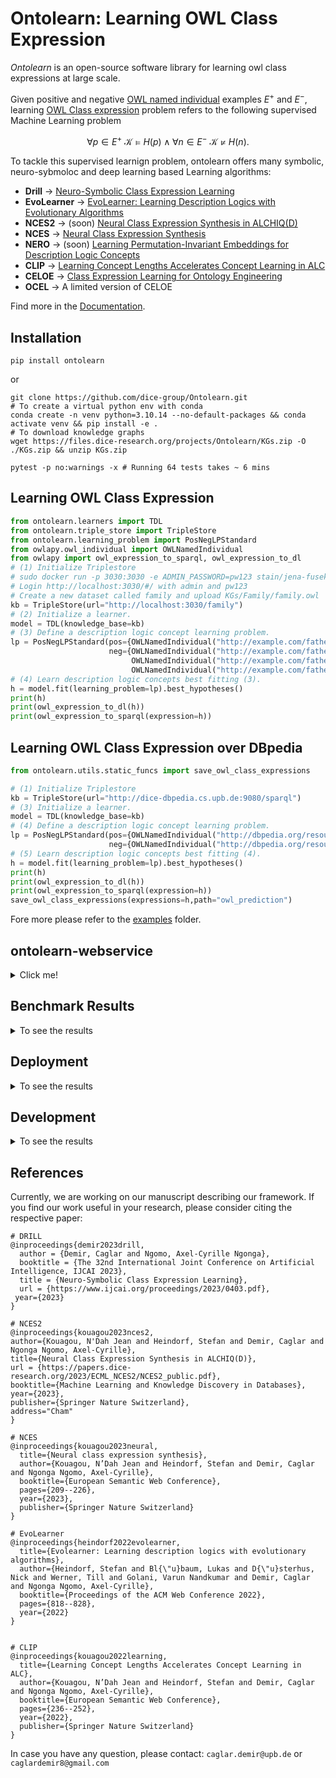 # Ontolearn: Learning OWL Class Expression

*Ontolearn* is an open-source software library for learning owl class expressions at large scale.

Given positive and negative [OWL named individual](https://www.w3.org/TR/owl2-syntax/#Individuals) examples
$E^+$ and $E^-$, learning [OWL Class expression](https://www.w3.org/TR/owl2-syntax/#Class_Expressions) problem refers to the following supervised Machine Learning problem

$$\forall p \in E^+\ \mathcal{K} \models H(p) \wedge \forall n \in E^-\ \mathcal{K} \not \models H(n).$$

To tackle this supervised learnign problem, ontolearn offers many symbolic, neuro-sybmoloc and deep learning based Learning algorithms: 
- **Drill** &rarr; [Neuro-Symbolic Class Expression Learning](https://www.ijcai.org/proceedings/2023/0403.pdf)
- **EvoLearner** &rarr; [EvoLearner: Learning Description Logics with Evolutionary Algorithms](https://dl.acm.org/doi/abs/10.1145/3485447.3511925)
- **NCES2** &rarr; (soon) [Neural Class Expression Synthesis in ALCHIQ(D)](https://papers.dice-research.org/2023/ECML_NCES2/NCES2_public.pdf)
- **NCES** &rarr; [Neural Class Expression Synthesis](https://link.springer.com/chapter/10.1007/978-3-031-33455-9_13) 
- **NERO** &rarr; (soon) [Learning Permutation-Invariant Embeddings for Description Logic Concepts](https://link.springer.com/chapter/10.1007/978-3-031-30047-9_9)
- **CLIP** &rarr; [Learning Concept Lengths Accelerates Concept Learning in ALC](https://link.springer.com/chapter/10.1007/978-3-031-06981-9_14)
- **CELOE** &rarr; [Class Expression Learning for Ontology Engineering](https://www.sciencedirect.com/science/article/abs/pii/S1570826811000023)
- **OCEL** &rarr; A limited version of CELOE

Find more in the [Documentation](https://ontolearn-docs-dice-group.netlify.app/usage/01_introduction).

## Installation

```shell
pip install ontolearn 
```
or
```shell
git clone https://github.com/dice-group/Ontolearn.git 
# To create a virtual python env with conda 
conda create -n venv python=3.10.14 --no-default-packages && conda activate venv && pip install -e .
# To download knowledge graphs
wget https://files.dice-research.org/projects/Ontolearn/KGs.zip -O ./KGs.zip && unzip KGs.zip
```
```shell
pytest -p no:warnings -x # Running 64 tests takes ~ 6 mins
```

## Learning OWL Class Expression
```python
from ontolearn.learners import TDL
from ontolearn.triple_store import TripleStore
from ontolearn.learning_problem import PosNegLPStandard
from owlapy.owl_individual import OWLNamedIndividual
from owlapy import owl_expression_to_sparql, owl_expression_to_dl
# (1) Initialize Triplestore
# sudo docker run -p 3030:3030 -e ADMIN_PASSWORD=pw123 stain/jena-fuseki
# Login http://localhost:3030/#/ with admin and pw123
# Create a new dataset called family and upload KGs/Family/family.owl
kb = TripleStore(url="http://localhost:3030/family")
# (2) Initialize a learner.
model = TDL(knowledge_base=kb)
# (3) Define a description logic concept learning problem.
lp = PosNegLPStandard(pos={OWLNamedIndividual("http://example.com/father#stefan")},
                      neg={OWLNamedIndividual("http://example.com/father#heinz"),
                           OWLNamedIndividual("http://example.com/father#anna"),
                           OWLNamedIndividual("http://example.com/father#michelle")})
# (4) Learn description logic concepts best fitting (3).
h = model.fit(learning_problem=lp).best_hypotheses()
print(h)
print(owl_expression_to_dl(h))
print(owl_expression_to_sparql(expression=h))
```

## Learning OWL Class Expression over DBpedia
```python
from ontolearn.utils.static_funcs import save_owl_class_expressions

# (1) Initialize Triplestore
kb = TripleStore(url="http://dice-dbpedia.cs.upb.de:9080/sparql")
# (3) Initialize a learner.
model = TDL(knowledge_base=kb)
# (4) Define a description logic concept learning problem.
lp = PosNegLPStandard(pos={OWLNamedIndividual("http://dbpedia.org/resource/Angela_Merkel")},
                      neg={OWLNamedIndividual("http://dbpedia.org/resource/Barack_Obama")})
# (5) Learn description logic concepts best fitting (4).
h = model.fit(learning_problem=lp).best_hypotheses()
print(h)
print(owl_expression_to_dl(h))
print(owl_expression_to_sparql(expression=h))
save_owl_class_expressions(expressions=h,path="owl_prediction")
```

Fore more please refer to  the [examples](https://github.com/dice-group/Ontolearn/tree/develop/examples) folder.

## ontolearn-webservice 

<details><summary> Click me! </summary>

Load an RDF knowledge graph 
```shell
ontolearn-webservice --path_knowledge_base KGs/Mutagenesis/mutagenesis.owl
```
or launch a Tentris instance https://github.com/dice-group/tentris over Mutagenesis.
```shell
ontolearn-webservice --endpoint_triple_store http://0.0.0.0:9080/sparql
```
The below code trains DRILL with 6 randomly generated learning problems
provided that **path_to_pretrained_drill** does not lead to a directory containing pretrained DRILL.
Thereafter, trained DRILL is saved in the directory **path_to_pretrained_drill**.
Finally, trained DRILL will learn an OWL class expression.
```python
import json
import requests
with open(f"LPs/Mutagenesis/lps.json") as json_file:
    learning_problems = json.load(json_file)["problems"]
for str_target_concept, examples in learning_problems.items():
    response = requests.get('http://0.0.0.0:8000/cel',
                            headers={'accept': 'application/json', 'Content-Type': 'application/json'},
                            json={"pos": examples['positive_examples'],
                                  "neg": examples['negative_examples'],
                                  "model": "Drill",
                                  "path_embeddings": "mutagenesis_embeddings/Keci_entity_embeddings.csv",
                                  "path_to_pretrained_drill": "pretrained_drill",
                                  # if pretrained_drill exists, upload, otherwise train one and save it there
                                  "num_of_training_learning_problems": 2,
                                  "num_of_target_concepts": 3,
                                  "max_runtime": 60000,  # seconds
                                  "iter_bound": 1  # number of iterations/applied refinement opt.
                                  })
    print(response.json())  # {'Prediction': '∀ hasAtom.(¬Nitrogen-34)', 'F1': 0.7283582089552239, 'saved_prediction': 'Predictions.owl'}
```
TDL (a more scalable learner) can also be used as follows
```python
import json
import requests
with open(f"LPs/Mutagenesis/lps.json") as json_file:
    learning_problems = json.load(json_file)["problems"]
for str_target_concept, examples in learning_problems.items():
    response = requests.get('http://0.0.0.0:8000/cel',
                            headers={'accept': 'application/json', 'Content-Type': 'application/json'},
                            json={"pos": examples['positive_examples'],
                                  "neg": examples['negative_examples'],
                                  "model": "TDL"})
    print(response.json())
```


</details>

## Benchmark Results

<details> <summary> To see the results </summary>

```shell
# To download learning problems. # Benchmark learners on the Family benchmark dataset with benchmark learning problems.
wget https://files.dice-research.org/projects/Ontolearn/LPs.zip -O ./LPs.zip && unzip LPs.zip
```


### 10-Fold Cross Validation Family Benchmark Results

The following script will apply 10-fold cross validation on  each benchmark learning problem.
```shell
# To download learning problems and benchmark learners on the Family benchmark dataset with benchmark learning problems.
python examples/concept_learning_cv_evaluation.py --lps LPs/Family/lps.json --kb KGs/Family/family-benchmark_rich_background.owl --max_runtime 3 --report family.csv 
```
```python
import pandas as pd
df=pd.read_csv("family.csv").groupby("LP").mean()
filter_col = [col for col in df if col.startswith('Test-F1') or col.startswith('RT')]
print(df[filter_col].to_markdown(floatfmt=".3f"))
```

| LP                 |   Test-F1-OCEL |   RT-OCEL |   Test-F1-CELOE |   RT-CELOE |   Test-F1-Evo |   RT-Evo |   Test-F1-DRILL |   RT-DRILL |   Test-F1-TDL |   RT-TDL |   Test-F1-NCES |   RT-NCES |
|:-------------------|---------------:|----------:|----------------:|-----------:|--------------:|---------:|----------------:|-----------:|--------------:|---------:|---------------:|----------:|
| Aunt               |          0.641 |     3.037 |           0.834 |      3.037 |         0.947 |    2.265 |           0.841 |      3.061 |         0.967 |    0.135 |          0.692 |     0.254 |
| Brother            |          1.000 |     0.005 |           1.000 |      0.005 |         1.000 |    0.495 |           1.000 |      0.006 |         1.000 |    0.106 |          0.947 |     0.235 |
| Cousin             |          0.723 |     3.023 |           0.795 |      3.023 |         0.979 |    2.780 |           0.711 |      3.040 |         0.797 |    0.169 |          0.667 |     0.225 |
| Daughter           |          1.000 |     0.005 |           1.000 |      0.005 |         1.000 |    0.499 |           1.000 |      0.006 |         1.000 |    0.163 |          0.942 |     0.217 |
| Father             |          1.000 |     0.003 |           1.000 |      0.003 |         1.000 |    0.511 |           1.000 |      0.016 |         1.000 |    0.149 |          0.900 |     0.222 |
| Granddaughter      |          1.000 |     0.003 |           1.000 |      0.003 |         1.000 |    0.478 |           0.971 |      3.033 |         1.000 |    0.124 |          0.905 |     0.218 |
| Grandfather        |          1.000 |     0.003 |           1.000 |      0.003 |         0.986 |    0.599 |           1.000 |      0.016 |         1.000 |    0.116 |          0.672 |     0.273 |
| Grandgranddaughter |          1.000 |     0.008 |           1.000 |      0.008 |         1.000 |    0.458 |           0.967 |      2.794 |         1.000 |    0.057 |          0.847 |     0.254 |
| Grandgrandfather   |          1.000 |     1.011 |           1.000 |      1.011 |         1.000 |    0.485 |           0.847 |      3.038 |         0.947 |    0.056 |          0.743 |     0.255 |
| Grandgrandmother   |          1.000 |     0.661 |           1.000 |      0.661 |         0.980 |    0.484 |           0.810 |      3.090 |         0.880 |    0.053 |          0.657 |     0.236 |
| Grandgrandson      |          1.000 |     0.547 |           1.000 |      0.547 |         1.000 |    0.471 |           0.891 |      3.032 |         0.878 |    0.071 |          0.835 |     0.244 |
| Grandmother        |          1.000 |     0.004 |           1.000 |      0.004 |         1.000 |    0.513 |           0.958 |      1.524 |         1.000 |    0.110 |          0.795 |     0.237 |
| Grandson           |          1.000 |     0.004 |           1.000 |      0.004 |         1.000 |    0.530 |           0.867 |      2.784 |         1.000 |    0.112 |          0.960 |     0.236 |
| Mother             |          1.000 |     0.003 |           1.000 |      0.003 |         1.000 |    0.546 |           1.000 |      0.017 |         1.000 |    0.154 |          0.966 |     0.229 |
| PersonWithASibling |          1.000 |     0.003 |           1.000 |      0.003 |         1.000 |    0.586 |           1.000 |      0.207 |         1.000 |    0.207 |          0.904 |     0.236 |
| Sister             |          1.000 |     0.003 |           1.000 |      0.003 |         1.000 |    0.639 |           0.986 |      0.076 |         1.000 |    0.150 |          0.942 |     0.247 |
| Son                |          1.000 |     0.004 |           1.000 |      0.004 |         1.000 |    0.596 |           0.907 |      3.044 |         1.000 |    0.144 |          0.920 |     0.240 |
| Uncle              |          0.891 |     3.064 |           0.891 |      3.064 |         0.949 |    2.620 |           0.863 |      3.089 |         0.922 |    0.102 |          0.693 |     0.253 |


Use `python examples/concept_learning_cv_evaluation.py` to apply stratified k-fold cross validation on learning problems. 

</details>

## Deployment 

<details> <summary> To see the results </summary>

```shell
pip install gradio # (check `pip show gradio` first)
```

Available models to deploy: **EvoLearner**, **NCES**, **CELOE** and **OCEL**.
To deploy **EvoLearner** on the **Family** knowledge graph:
```shell
python deploy_cl.py --model evolearner --path_knowledge_base KGs/Family/family-benchmark_rich_background.owl
```
Run the help command to see the description on this script usage:

```shell
python deploy_cl.py --help
```

</details>

## Development

<details> <summary> To see the results </summary>
  
Creating a feature branch **refactoring** from development branch

```shell
git branch refactoring develop
```

</details>

## References
Currently, we are working on our manuscript describing our framework. 
If you find our work useful in your research, please consider citing the respective paper:
```
# DRILL
@inproceedings{demir2023drill,
  author = {Demir, Caglar and Ngomo, Axel-Cyrille Ngonga},
  booktitle = {The 32nd International Joint Conference on Artificial Intelligence, IJCAI 2023},
  title = {Neuro-Symbolic Class Expression Learning},
  url = {https://www.ijcai.org/proceedings/2023/0403.pdf},
 year={2023}
}

# NCES2
@inproceedings{kouagou2023nces2,
author={Kouagou, N'Dah Jean and Heindorf, Stefan and Demir, Caglar and Ngonga Ngomo, Axel-Cyrille},
title={Neural Class Expression Synthesis in ALCHIQ(D)},
url = {https://papers.dice-research.org/2023/ECML_NCES2/NCES2_public.pdf},
booktitle={Machine Learning and Knowledge Discovery in Databases},
year={2023},
publisher={Springer Nature Switzerland},
address="Cham"
}

# NCES
@inproceedings{kouagou2023neural,
  title={Neural class expression synthesis},
  author={Kouagou, N’Dah Jean and Heindorf, Stefan and Demir, Caglar and Ngonga Ngomo, Axel-Cyrille},
  booktitle={European Semantic Web Conference},
  pages={209--226},
  year={2023},
  publisher={Springer Nature Switzerland}
}

# EvoLearner
@inproceedings{heindorf2022evolearner,
  title={Evolearner: Learning description logics with evolutionary algorithms},
  author={Heindorf, Stefan and Bl{\"u}baum, Lukas and D{\"u}sterhus, Nick and Werner, Till and Golani, Varun Nandkumar and Demir, Caglar and Ngonga Ngomo, Axel-Cyrille},
  booktitle={Proceedings of the ACM Web Conference 2022},
  pages={818--828},
  year={2022}
}


# CLIP
@inproceedings{kouagou2022learning,
  title={Learning Concept Lengths Accelerates Concept Learning in ALC},
  author={Kouagou, N’Dah Jean and Heindorf, Stefan and Demir, Caglar and Ngonga Ngomo, Axel-Cyrille},
  booktitle={European Semantic Web Conference},
  pages={236--252},
  year={2022},
  publisher={Springer Nature Switzerland}
}
```

In case you have any question, please contact: ```caglar.demir@upb.de``` or ```caglardemir8@gmail.com```
